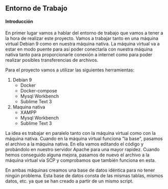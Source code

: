 ## Entorno de Trabajo

#### Introducción
En primer lugar vamos a hablar del entorno de trabajo que vamos a 
tener a la hora de realizar este proyecto. Vamos a trabajar tanto en 
una máquina virtual Debian 9 como en nuestra máquina nativa. 
La máquina virtual va a estar en modo puente 
para así poder conectarla con nuestra máquina nativa tanto para 
proporcionarle conexión a internet como para poder realizar posibles 
transferencias de archivos.

Para el proyecto vamos a utilizar las siguientes herramientas:
1. Debian 9
    - Docker
    - Docker-compose
    - Mysql Workbench
    - Sublime Text 3
2. Maquina nativa
    - XAMPP
    - Mysql Workbench
    - Sublime Text 3

La idea es trabajar en paralelo tanto con la máquina virtual como con la máquina nativa. Cuando en la máquina virtual funciona "la base", pasamos el archivo a la máquina nativa. En ella vamos editando el código y probándolo en nuestro servidor Apache para una mayor rapidez. Cuando hemos conseguido alguna mejora, pasamos de nuevo el archivo a la máquina virtual vía SCP y comprobamos que también funciona en esta.

En ambas máquinas creamos una base de datos idéntica para no tener ningún problema. Esta base de datos consta de las mismas tablas, mismos datos, etc. ya que se han creado a partir de un mismo script. 